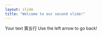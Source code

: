 ```yaml
---
layout: slide
title: "Welcome to our second slide!"
---
```

Your text 第五行
Use the left arrow to go back!
